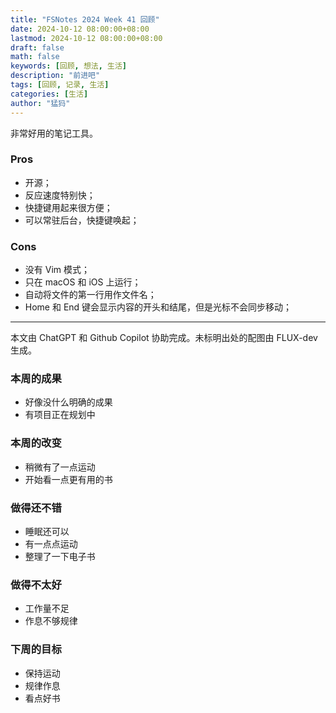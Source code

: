 ```yaml
---
title: "FSNotes 2024 Week 41 回顾"
date: 2024-10-12 08:00:00+08:00
lastmod: 2024-10-12 08:00:00+08:00
draft: false
math: false
keywords: [回顾, 想法, 生活]
description: "前进吧"
tags: [回顾, 记录, 生活]
categories: [生活]
author: "猛犸"
---
```


非常好用的笔记工具。

### Pros
- 开源；
- 反应速度特别快；
- 快捷键用起来很方便；
- 可以常驻后台，快捷键唤起；

### Cons
- 没有 Vim 模式；
- 只在 macOS 和 iOS 上运行；
- 自动将文件的第一行用作文件名；
- Home 和 End 键会显示内容的开头和结尾，但是光标不会同步移动；

---

本文由 ChatGPT 和 Github Copilot 协助完成。未标明出处的配图由 FLUX-dev 生成。

### 本周的成果

- 好像没什么明确的成果
- 有项目正在规划中

### 本周的改变

- 稍微有了一点运动
- 开始看一点更有用的书

### 做得还不错

- 睡眠还可以
- 有一点点运动
- 整理了一下电子书

### 做得不太好

- 工作量不足
- 作息不够规律

### 下周的目标

- 保持运动
- 规律作息
- 看点好书
